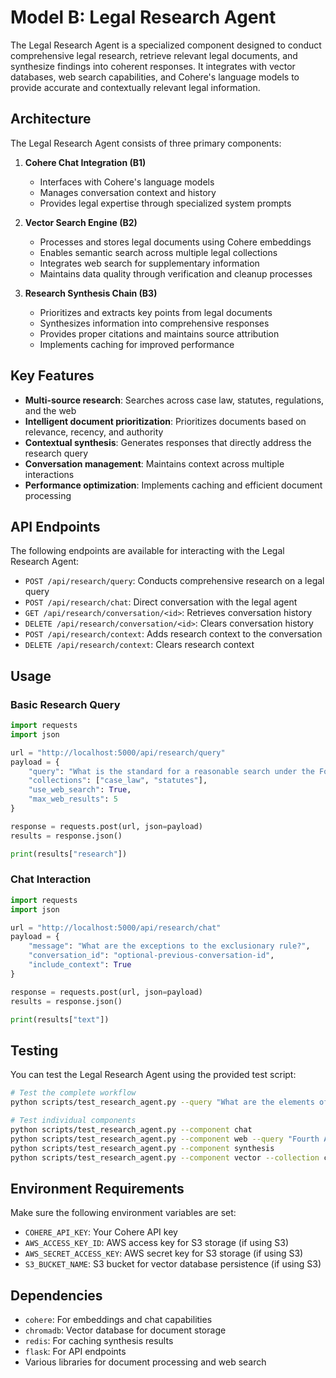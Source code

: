 # Model B: Legal Research Agent

The Legal Research Agent is a specialized component designed to conduct comprehensive legal research, retrieve relevant legal documents, and synthesize findings into coherent responses. It integrates with vector databases, web search capabilities, and Cohere's language models to provide accurate and contextually relevant legal information.

## Architecture

The Legal Research Agent consists of three primary components:

1. **Cohere Chat Integration (B1)**
   - Interfaces with Cohere's language models
   - Manages conversation context and history
   - Provides legal expertise through specialized system prompts

2. **Vector Search Engine (B2)**
   - Processes and stores legal documents using Cohere embeddings
   - Enables semantic search across multiple legal collections
   - Integrates web search for supplementary information
   - Maintains data quality through verification and cleanup processes

3. **Research Synthesis Chain (B3)**
   - Prioritizes and extracts key points from legal documents
   - Synthesizes information into comprehensive responses
   - Provides proper citations and maintains source attribution
   - Implements caching for improved performance

## Key Features

- **Multi-source research**: Searches across case law, statutes, regulations, and the web
- **Intelligent document prioritization**: Prioritizes documents based on relevance, recency, and authority
- **Contextual synthesis**: Generates responses that directly address the research query
- **Conversation management**: Maintains context across multiple interactions
- **Performance optimization**: Implements caching and efficient document processing

## API Endpoints

The following endpoints are available for interacting with the Legal Research Agent:

- `POST /api/research/query`: Conducts comprehensive research on a legal query
- `POST /api/research/chat`: Direct conversation with the legal agent
- `GET /api/research/conversation/<id>`: Retrieves conversation history
- `DELETE /api/research/conversation/<id>`: Clears conversation history
- `POST /api/research/context`: Adds research context to the conversation
- `DELETE /api/research/context`: Clears research context

## Usage

### Basic Research Query

```python
import requests
import json

url = "http://localhost:5000/api/research/query"
payload = {
    "query": "What is the standard for a reasonable search under the Fourth Amendment?",
    "collections": ["case_law", "statutes"],
    "use_web_search": True,
    "max_web_results": 5
}

response = requests.post(url, json=payload)
results = response.json()

print(results["research"])
```

### Chat Interaction

```python
import requests
import json

url = "http://localhost:5000/api/research/chat"
payload = {
    "message": "What are the exceptions to the exclusionary rule?",
    "conversation_id": "optional-previous-conversation-id",
    "include_context": True
}

response = requests.post(url, json=payload)
results = response.json()

print(results["text"])
```

## Testing

You can test the Legal Research Agent using the provided test script:

```bash
# Test the complete workflow
python scripts/test_research_agent.py --query "What are the elements of a valid contract?"

# Test individual components
python scripts/test_research_agent.py --component chat
python scripts/test_research_agent.py --component web --query "Fourth Amendment search"
python scripts/test_research_agent.py --component synthesis
python scripts/test_research_agent.py --component vector --collection case_law
```

## Environment Requirements

Make sure the following environment variables are set:

- `COHERE_API_KEY`: Your Cohere API key
- `AWS_ACCESS_KEY_ID`: AWS access key for S3 storage (if using S3)
- `AWS_SECRET_ACCESS_KEY`: AWS secret key for S3 storage (if using S3)
- `S3_BUCKET_NAME`: S3 bucket for vector database persistence (if using S3)

## Dependencies

- `cohere`: For embeddings and chat capabilities
- `chromadb`: Vector database for document storage
- `redis`: For caching synthesis results
- `flask`: For API endpoints
- Various libraries for document processing and web search 